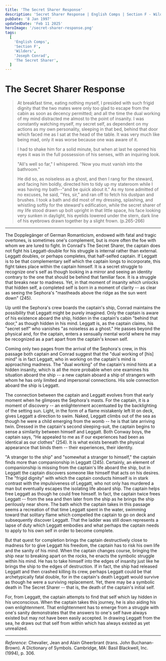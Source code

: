 ```yaml
---
title: 'The Secret Sharer Response'
description: 'Secret Sharer Response | English Comps | Section F - Wilders | 8 January 1997'
pubDate: '8 Jan 1997'
updatedDate: 'Feb 11 2025'
heroImage: '/secret-sharer-response.png'
tags:
  [
    'English Comps',
    'Section F',
    'Wilders',
    'Joseph Conrad',
    'The Secret Sharer',
  ]
---
```


# The Secret Sharer Response

> At breakfast time, eating nothing myself, I presided with such frigid dignity that the two mates were only too glad to escape from the cabin as soon as decency permitted; and all the time the dual working of my mind distracted me almost to the point of insanity. I was constantly watching myself, my secret self, as dependent on my actions as my own personality, sleeping in that bed, behind that door which faced me as I sat at the head of the table. It was very much like being mad, only it was worse because one was aware of it.
>
> I had to shake him for a solid minute, but when at last he opened his eyes it was in the full possession of his senses, with an inquiring look.
>
> "All's well so far," I whispered. "Now you must vanish into the bathroom."
>
> He did so, as noiseless as a ghost, and then I rang for the steward, and facing him boldly, directed him to tidy up my stateroom while I was having my bath--"and be quick about it." As my tone admitted of no excuses, he said, "Yes, sir," and ran off to fetch his dustpan and brushes. I took a bath and did most of my dressing, splashing, and whistling softly for the steward's edification, while the secret sharer of my life stood drawn up bolt upright in that little space, his face looking very sunken in daylight, his eyelids lowered under the stern, dark line of his eyebrows drawn together by a slight frown. (p.265-266)

---

The Dopplegänger of German Romanticism, endowed with fatal and tragic overtones, is sometimes one's complement, but is more often the foe with whom we are lured to fight. In Conrad's The Secret Sharer, the captain does not fight his Leggatt-double for his struggle is internal rather than external. Leggatt doubles, or perhaps completes, that half-selfed captain. If Leggatt is to be that complementary self which the captain longs to incorporate, this fight takes place within the captain himself. It is a secret struggle to recognize one's self as though looking in a mirror and seeing an identity contrary to the one that should be behind that familiar face. It is a struggle that breaks near to madness. Yet, in that moment of insanity which unlocks that hidden self, a completed self is born in a moment of clarity -- as clear as seeing the Sephora's "mastheads above the ridge as the sun went down" (245).

Up until the Sephora's crew boards the captain's ship, Conrad maintains the possibility that Leggatt might be purely imagined. Only the captain is aware of his existence aboard the ship, hidden in the captain's cabin "behind that door," as though hidden in his mind. Leggatt is, as the captain claims, his "secret self" who vanishes "as noiseless as a ghost." He passes beyond the physical and, for the captain, enters a sensually mental world where he may be recognized as a part apart from the captain's known self.

Coming only two pages from the arrival of the Sephora's crew, in this passage both captain and Conrad suggest that the "dual working of [his] mind" is in fact Leggatt, who in working on the captain's mind is approaching madness. The "dual working" of the captain's mind hints at a hidden insanity, which is all the more probable when one examines his situation aboard the ship -- a new captain aboard a ship of strangers with whom he has only limited and impersonal connections. His sole connection aboard the ship is Leggatt.

The connection between the captain and Leggatt evolves from that early moment when he glimpses the Sephora's masts. For the captain, it is a moment of discovery -- an enlightenment accentuated by the backlighting of the setting sun. Light, in the form of a flame mistakenly left lit on deck, gives Leggatt a direction to swim. Naked, Leggatt climbs out of the sea as though he were a child emerging from the womb -- he is that late arriving twin. Dressed in the captain's second sleeping-suit, the captain begins to sense a similarity between himself and Leggatt. Both Conway boys, the captain says, "He appealed to me as if our experiences had been as identical as our clothes" (254). It is what exists beneath the physical appearance that binds them -- their experiences, their identity.

"A stranger to the ship" and "somewhat a stranger to himself," the captain finds more than companionship in Leggatt (245). Certainly, an element of companionship is missing from the captain's life aboard the ship, but in Leggatt the captain discovers someone like himself that acts on his desires. The "frigid dignity" with which the captain conducts himself is in stark contrast with the impulsiveness of Leggatt, who not only has murdered a man but eventually escapes the isolating life aboard ship. The captain helps free Leggatt as though he could free himself. In fact, the captain twice frees Leggatt -- from the sea and then later from the ship as he brings the ship perilously near shore. The bath which the captain takes in this passage seems a recreation of that time Leggatt spent in the water, swimming toward that solitary flame which compelled the captain to go on deck and subsequently discover Leggatt. That the ladder was still down represents a lapse of duty which Leggatt embodies and what perhaps the captain needs to apply to his own self in order to become complete.

But that quest for completion brings the captain destructively close to madness for to give Leggatt his freedom, the captain has to risk his own life and the sanity of his mind. When the captain changes course, bringing the ship near to breaking apart on the rocks, he enacts the symbolic struggle within his mind. He has to take himself into the edges of insanity just like he brings the ship to the edges of destruction. If in fact, the ship had released Leggatt and then crashed killing its crew, perhaps Leggatt could be that archetypically fatal double, for in the captain's death Leggatt would survive as though he were a surviving replacement. Yet, there may be a symbolic death in The Secret Sharer -- that is, the death of the captain's initial self.

For, from Leggatt, the captain attempts to find that self which lay hidden in his unconscious. When the captain takes this journey, he is also aiding his own enlightenment. That enlightenment has to emerge from a struggle with one's sanity demonstrates that the answers to one's self have always existed but may not have been easily accepted. In drawing Leggatt from the sea, he draws out that self from within which has always existed as yet unrealized.

---

_Reference:_
Chevalier, Jean and Alain Gheerbrant (trans. John Buchanan-Brown). A Dictionary of Symbols. Cambridge, MA: Basil Blackwell, Inc. (1994), p. 306.
